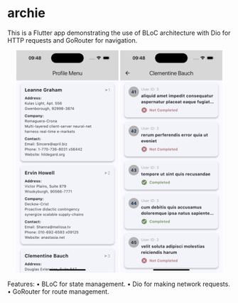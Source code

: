 # archie
This is a Flutter app demonstrating the use of BLoC architecture with Dio for HTTP requests and GoRouter for navigation.

<p align="center">
<img src="/screen_shots/simulator1.png "height="500">
<img src="/screen_shots/simulator2.png "height="500">
</p>

Features:
	•	BLoC for state management.
	•	Dio for making network requests.
	•	GoRouter for route management.

